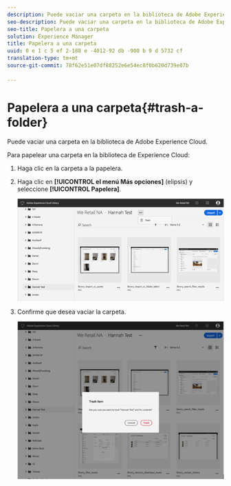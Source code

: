 ```yaml
---
description: Puede vaciar una carpeta en la biblioteca de Adobe Experience Cloud.
seo-description: Puede vaciar una carpeta en la biblioteca de Adobe Experience Cloud.
seo-title: Papelera a una carpeta
solution: Experience Manager
title: Papelera a una carpeta
uuid: 0 e 1 c 5 ef 2-188 e -4012-92 db -900 b 9 d 5732 cf
translation-type: tm+mt
source-git-commit: 78f62e51e07df88252e6e54ec8f0b620d739e07b

---
```



# Papelera a una carpeta{#trash-a-folder}

Puede vaciar una carpeta en la biblioteca de Adobe Experience Cloud.

Para papelear una carpeta en la biblioteca de Experience Cloud:

1. Haga clic en la carpeta a la papelera.
1. Haga clic en **[!UICONTROL el menú Más opciones]** (elipsis) y seleccione **[!UICONTROL Papelera]**.

   ![](assets/library_folder_trash.png)

1. Confirme que desea vaciar la carpeta.

   ![](assets/library_folder_trash_confirm.png)

